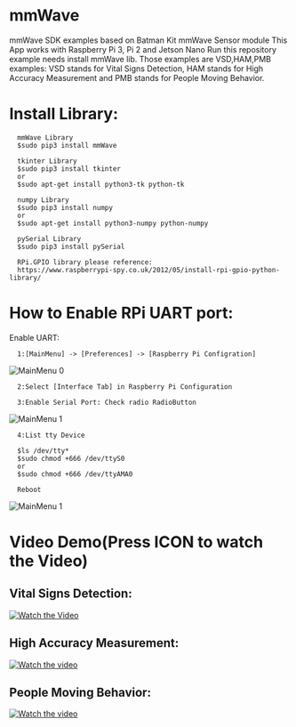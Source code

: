 # mmWave
mmWave SDK examples based on Batman Kit mmWave Sensor module
This App works with Raspberry Pi 3, Pi 2 and Jetson Nano
Run this repository example needs install mmWave lib.
Those examples are VSD,HAM,PMB examples: 
VSD stands for Vital Signs Detection, HAM stands for High Accuracy Measurement and PMB stands for People Moving Behavior.

# Install Library:
      mmWave Library
      $sudo pip3 install mmWave
      
      tkinter Library
      $sudo pip3 install tkinter
      or
      $sudo apt-get install python3-tk python-tk
      
      numpy Library
      $sudo pip3 install numpy
      or
      $sudo apt-get install python3-numpy python-numpy
      
      pySerial Library
      $sudo pip3 install pySerial
      
      RPi.GPIO library please reference:
      https://www.raspberrypi-spy.co.uk/2012/05/install-rpi-gpio-python-library/

# How to Enable RPi UART port:
Enable UART:

      1:[MainMenu] -> [Preferences] -> [Raspberry Pi Configration]
         
![MainMenu 0](https://github.com/bigheadG/mmWave/blob/master/UART0.png)

      2:Select [Interface Tab] in Raspberry Pi Configuration
      
      3:Enable Serial Port: Check radio RadioButton
      
![MainMenu 1](https://github.com/bigheadG/mmWave/blob/master/UART1.png)

      4:List tty Device
      
      $ls /dev/tty*
      $sudo chmod +666 /dev/ttyS0
      or 
      $sudo chmod +666 /dev/ttyAMA0
      
      Reboot
![MainMenu 1](https://github.com/bigheadG/mmWave/blob/master/UART3.png)     


# Video Demo(Press ICON to watch the Video)
## Vital Signs Detection:
[![Watch the Video](https://github.com/bigheadG/mmWave/blob/master/heart160.png)](https://youtu.be/4MSrxUmm69M "Watch the Video")
## High Accuracy Measurement:
[![Watch the video](https://github.com/bigheadG/mmWave/blob/master/measure160.png)](https://youtu.be/IEmM7JIqtTc "Watch the Video")
## People Moving Behavior:
[![Watch the video](https://github.com/bigheadG/mmWave/blob/master/people160.png)](https://youtu.be/KuTrT1_m29k "Watch the Video")
